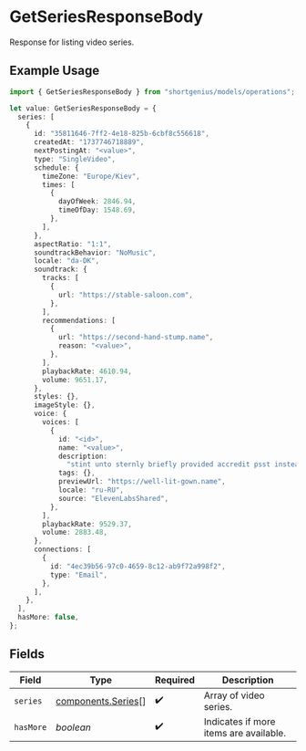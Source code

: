 # GetSeriesResponseBody

Response for listing video series.

## Example Usage

```typescript
import { GetSeriesResponseBody } from "shortgenius/models/operations";

let value: GetSeriesResponseBody = {
  series: [
    {
      id: "35811646-7ff2-4e18-825b-6cbf8c556618",
      createdAt: "1737746718889",
      nextPostingAt: "<value>",
      type: "SingleVideo",
      schedule: {
        timeZone: "Europe/Kiev",
        times: [
          {
            dayOfWeek: 2846.94,
            timeOfDay: 1548.69,
          },
        ],
      },
      aspectRatio: "1:1",
      soundtrackBehavior: "NoMusic",
      locale: "da-DK",
      soundtrack: {
        tracks: [
          {
            url: "https://stable-saloon.com",
          },
        ],
        recommendations: [
          {
            url: "https://second-hand-stump.name",
            reason: "<value>",
          },
        ],
        playbackRate: 4610.94,
        volume: 9651.17,
      },
      styles: {},
      imageStyle: {},
      voice: {
        voices: [
          {
            id: "<id>",
            name: "<value>",
            description:
              "stint unto sternly briefly provided accredit psst instead staid",
            tags: {},
            previewUrl: "https://well-lit-gown.name",
            locale: "ru-RU",
            source: "ElevenLabsShared",
          },
        ],
        playbackRate: 9529.37,
        volume: 2883.48,
      },
      connections: [
        {
          id: "4ec39b56-97c0-4659-8c12-ab9f72a998f2",
          type: "Email",
        },
      ],
    },
  ],
  hasMore: false,
};
```

## Fields

| Field                                                    | Type                                                     | Required                                                 | Description                                              |
| -------------------------------------------------------- | -------------------------------------------------------- | -------------------------------------------------------- | -------------------------------------------------------- |
| `series`                                                 | [components.Series](../../models/components/series.md)[] | :heavy_check_mark:                                       | Array of video series.                                   |
| `hasMore`                                                | *boolean*                                                | :heavy_check_mark:                                       | Indicates if more items are available.                   |